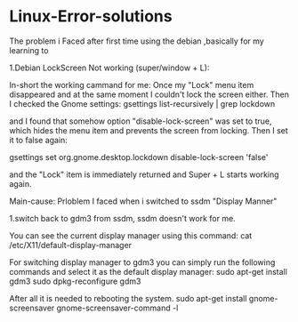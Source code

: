 # Linux-Error-solutions
The problem i Faced after first time using the debian ,basically for my learning to 


1.Debian LockScreen Not working (super/window + L):

In-short the working cammand for me:
Once my "Lock" menu item disappeared and at the same moment I couldn't lock the screen either. Then I checked the Gnome settings:
gsettings list-recursively | grep lockdown

and I found that somehow option "disable-lock-screen" was set to true, which hides the menu item and prevents the screen from locking. Then I set it to false again:

gsettings set org.gnome.desktop.lockdown disable-lock-screen 'false'

and the "Lock" item is immediately returned and Super + L starts working again.

Main-cause:
Prloblem I faced when i switched to ssdm "Display Manner"

1.switch back to gdm3 from ssdm, ssdm doesn't work for me.

You can see the current display manager using this command:
cat /etc/X11/default-display-manager

For switching display manager to gdm3 you can simply run the following commands and select it as the default display manager:
sudo apt-get install gdm3
sudo dpkg-reconfigure gdm3

After all it is needed to rebooting the system.
sudo apt-get install gnome-screensaver
gnome-screensaver-command -l
